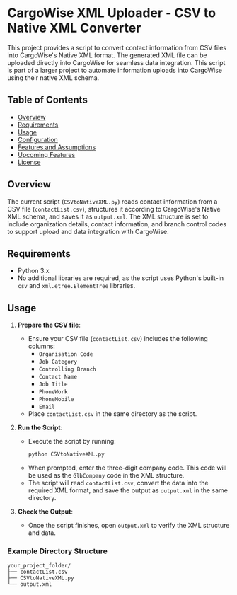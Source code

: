 # CargoWise XML Uploader - CSV to Native XML Converter

This project provides a script to convert contact information from CSV files into CargoWise's Native XML format. The generated XML file can be uploaded directly into CargoWise for seamless data integration. This script is part of a larger project to automate information uploads into CargoWise using their native XML schema.

## Table of Contents
- [Overview](#overview)
- [Requirements](#requirements)
- [Usage](#usage)
- [Configuration](#configuration)
- [Features and Assumptions](#features-and-assumptions)
- [Upcoming Features](#upcoming-features)
- [License](#license)

## Overview

The current script (`CSVtoNativeXML.py`) reads contact information from a CSV file (`contactList.csv`), structures it according to CargoWise's Native XML schema, and saves it as `output.xml`. The XML structure is set to include organization details, contact information, and branch control codes to support upload and data integration with CargoWise.

## Requirements

- Python 3.x
- No additional libraries are required, as the script uses Python's built-in `csv` and `xml.etree.ElementTree` libraries.

## Usage

1. **Prepare the CSV file**:
   - Ensure your CSV file (`contactList.csv`) includes the following columns:
     - `Organisation Code`
     - `Job Category`
     - `Controlling Branch`
     - `Contact Name`
     - `Job Title`
     - `PhoneWork`
     - `PhoneMobile`
     - `Email`
   - Place `contactList.csv` in the same directory as the script.

2. **Run the Script**:
   - Execute the script by running:
     ```bash
     python CSVtoNativeXML.py
     ```
   - When prompted, enter the three-digit company code. This code will be used as the `GlbCompany` code in the XML structure.
   - The script will read `contactList.csv`, convert the data into the required XML format, and save the output as `output.xml` in the same directory.

3. **Check the Output**:
   - Once the script finishes, open `output.xml` to verify the XML structure and data.

### Example Directory Structure

```plaintext
your_project_folder/
├── contactList.csv
├── CSVtoNativeXML.py
└── output.xml
